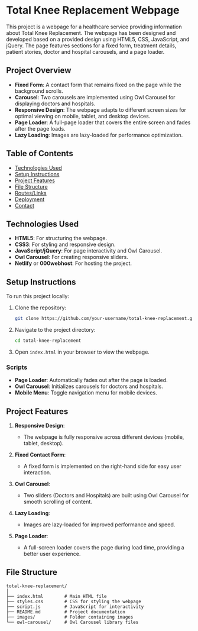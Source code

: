 # Total Knee Replacement Webpage

This project is a webpage for a healthcare service providing information about Total Knee Replacement. The webpage has been designed and developed based on a provided design using HTML5, CSS, JavaScript, and jQuery. The page features sections for a fixed form, treatment details, patient stories, doctor and hospital carousels, and a page loader.

## Project Overview

- **Fixed Form**: A contact form that remains fixed on the page while the background scrolls.
- **Carousel**: Two carousels are implemented using Owl Carousel for displaying doctors and hospitals.
- **Responsive Design**: The webpage adapts to different screen sizes for optimal viewing on mobile, tablet, and desktop devices.
- **Page Loader**: A full-page loader that covers the entire screen and fades after the page loads.
- **Lazy Loading**: Images are lazy-loaded for performance optimization.

## Table of Contents

- [Technologies Used](#technologies-used)
- [Setup Instructions](#setup-instructions)
- [Project Features](#project-features)
- [File Structure](#file-structure)
- [Routes/Links](#routes-links)
- [Deployment](#deployment)
- [Contact](#contact)

## Technologies Used

- **HTML5**: For structuring the webpage.
- **CSS3**: For styling and responsive design.
- **JavaScript/jQuery**: For page interactivity and Owl Carousel.
- **Owl Carousel**: For creating responsive sliders.
- **Netlify** or **000webhost**: For hosting the project.

## Setup Instructions

To run this project locally:

1. Clone the repository:
    ```bash
    git clone https://github.com/your-username/total-knee-replacement.git
    ```
2. Navigate to the project directory:
    ```bash
    cd total-knee-replacement
    ```
3. Open `index.html` in your browser to view the webpage.


### Scripts
- **Page Loader**: Automatically fades out after the page is loaded.
- **Owl Carousel**: Initializes carousels for doctors and hospitals.
- **Mobile Menu**: Toggle navigation menu for mobile devices.

## Project Features

1. **Responsive Design**: 
   - The webpage is fully responsive across different devices (mobile, tablet, desktop).
   
2. **Fixed Contact Form**:
   - A fixed form is implemented on the right-hand side for easy user interaction.
   
3. **Owl Carousel**:
   - Two sliders (Doctors and Hospitals) are built using Owl Carousel for smooth scrolling of content.
   
4. **Lazy Loading**:
   - Images are lazy-loaded for improved performance and speed.

5. **Page Loader**:
   - A full-screen loader covers the page during load time, providing a better user experience.

## File Structure

```plaintext
total-knee-replacement/
│
├── index.html        # Main HTML file
├── styles.css        # CSS for styling the webpage
├── script.js         # JavaScript for interactivity
├── README.md         # Project documentation
├── images/           # Folder containing images
└── owl-carousel/     # Owl Carousel library files
